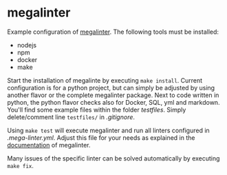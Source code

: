 # megalinter #
Example configuration of [megalinter](https://github.com/oxsecurity/megalinter). The following tools must be installed:
- nodejs
- npm
- docker
- make

Start the installation of megalinte by executing `make install`. Current configuration 
is for a python project, but can simply be adjusted by using another flavor
or the complete megalinter package. Next to code written in python, the python
flavor checks also for Docker, SQL, yml and markdown. You'll find some
example files within the folder *testfiles*. Simply delete/comment line `testfiles/` in *.gitignore*.

Using `make test` will execute megalinter and run all linters configured in *.mega-linter.yml*. 
Adjust this file for your needs as explained in the [documentation](https://megalinter.io/latest/config-file/) of megalinter.

Many issues of the specific linter can be solved automatically by executing `make fix`.

